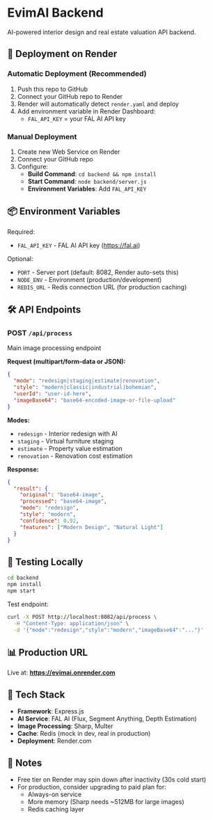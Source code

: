 # EvimAI Backend

AI-powered interior design and real estate valuation API backend.

## 🚀 Deployment on Render

### Automatic Deployment (Recommended)

1. Push this repo to GitHub
2. Connect your GitHub repo to Render
3. Render will automatically detect `render.yaml` and deploy
4. Add environment variable in Render Dashboard:
   - `FAL_API_KEY` = your FAL AI API key

### Manual Deployment

1. Create new Web Service on Render
2. Connect your GitHub repo
3. Configure:
   - **Build Command**: `cd backend && npm install`
   - **Start Command**: `node backend/server.js`
   - **Environment Variables**: Add `FAL_API_KEY`

## 📦 Environment Variables

Required:
- `FAL_API_KEY` - FAL AI API key (https://fal.ai)

Optional:
- `PORT` - Server port (default: 8082, Render auto-sets this)
- `NODE_ENV` - Environment (production/development)
- `REDIS_URL` - Redis connection URL (for production caching)

## 🛠️ API Endpoints

### POST `/api/process`
Main image processing endpoint

**Request (multipart/form-data or JSON):**
```json
{
  "mode": "redesign|staging|estimate|renovation",
  "style": "modern|classic|industrial|bohemian",
  "userId": "user-id-here",
  "imageBase64": "base64-encoded-image-or-file-upload"
}
```

**Modes:**
- `redesign` - Interior redesign with AI
- `staging` - Virtual furniture staging
- `estimate` - Property value estimation
- `renovation` - Renovation cost estimation

**Response:**
```json
{
  "result": {
    "original": "base64-image",
    "processed": "base64-image",
    "mode": "redesign",
    "style": "modern",
    "confidence": 0.92,
    "features": ["Modern Design", "Natural Light"]
  }
}
```

## 🧪 Testing Locally

```bash
cd backend
npm install
npm start
```

Test endpoint:
```bash
curl -X POST http://localhost:8082/api/process \
  -H "Content-Type: application/json" \
  -d '{"mode":"redesign","style":"modern","imageBase64":"..."}'
```

## 📊 Production URL

Live at: **https://evimai.onrender.com**

## 🔧 Tech Stack

- **Framework**: Express.js
- **AI Service**: FAL AI (Flux, Segment Anything, Depth Estimation)
- **Image Processing**: Sharp, Multer
- **Cache**: Redis (mock in dev, real in production)
- **Deployment**: Render.com

## 📝 Notes

- Free tier on Render may spin down after inactivity (30s cold start)
- For production, consider upgrading to paid plan for:
  - Always-on service
  - More memory (Sharp needs ~512MB for large images)
  - Redis caching layer
